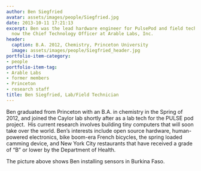 ```yaml
---
author: Ben Siegfried
avatar: assets/images/people/Siegfried.jpg
date: 2013-10-11 17:21:13
excerpt: Ben was the lead hardware engineer for PulsePod and field technician. He's
  now the Chief Technology Officer at Arable Labs, Inc.
header:
  caption: B.A. 2012, Chemistry, Princeton University
  image: assets/images/people/Siegfried_header.jpg
portfolio-item-category:
- people
portfolio-item-tag:
- Arable Labs
- former members
- Princeton
- research staff
title: Ben Siegfried, Lab/Field Technician
---
```


 

Ben graduated from Princeton with an B.A. in chemistry in the Spring of 2012, and joined the Caylor lab shortly after as a lab tech for the PULSE pod project.  His current research involves building tiny computers that will soon take over the world. Ben’s interests include open source hardware, human-powered electronics, bike boom-era French bicycles, the spring loaded camming device, and New York City restaurants that have received a grade of “B” or lower by the Department of Health.

The picture above shows Ben installing sensors in Burkina Faso.